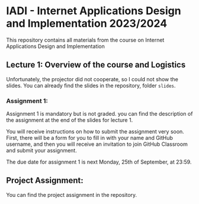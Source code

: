 # IADI - Internet Applications Design and Implementation 2023/2024

This repository contains all materials from the course on Internet Applications Design and Implementation

## Lecture 1: Overview of the course and Logistics

Unfortunately, the projector did not cooperate, so I could not show the slides. You can already find the slides in the repository, folder `slides`.

### Assignment 1:

Assignment 1 is mandatory but is not graded. you can find the description of the assignment at the end of the slides for lecture 1. 

You will receive instructions on how to submit the assignment very soon. First, there will be a form for you to fill in with your name and GitHub username, and then you will receive an invitation to join GitHub Classroom and submit your assignment.

The due date for assignment 1 is next Monday, 25th of September, at 23:59.

## Project Assignment:

You can find the project assignment in the repository. 

